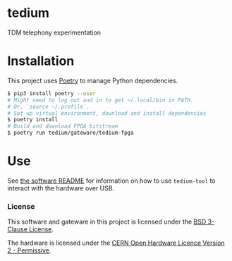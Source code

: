 # tedium

TDM telephony experimentation

# Installation

This project uses [Poetry](https://python-poetry.org/) to manage Python dependencies.

```bash
$ pip3 install poetry --user
# Might need to log out and in to get ~/.local/bin in PATH.
# Or, `source ~/.profile`.
# Set up virtual environment, download and install dependencies
$ poetry install
# Build and download FPGA bitstream
$ poetry run tedium/gateware/tedium-fpga
```

# Use

See [the software README](tedium/README.md) for information on how to use `tedium-tool` to interact with the hardware over USB.

### License

This software and gateware in this project is licensed under the [BSD 3-Clause License](LICENSE-BSD-3-Clause).

The hardware is licensed under the [CERN Open Hardware Licence Version 2 - Permissive](LICENSE-CERN-OHL-P-v2).
